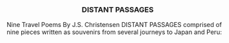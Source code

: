 <script>
  import Links from '../../../../../components/LinksList.svelte';
</script>

<h3 style="text-align: center;">DISTANT PASSAGES</h3> 
Nine Travel Poems By J.S. Christensen
DISTANT PASSAGES comprised of nine pieces written as souvenirs from several journeys to Japan and Peru:
<Links />